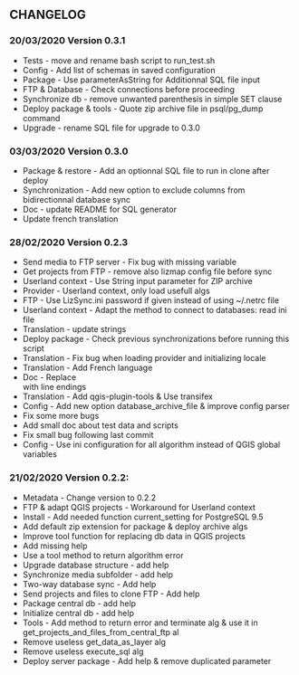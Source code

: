 ## CHANGELOG

### 20/03/2020 Version 0.3.1

* Tests - move and rename bash script to run_test.sh
* Config - Add list of schemas in saved configuration
* Package - Use parameterAsString for Additionnal SQL file input
* FTP & Database - Check connections before proceeding
* Synchronize db - remove unwanted parenthesis in simple SET clause
* Deploy package & tools - Quote zip archive file in psql/pg_dump command
* Upgrade - rename SQL file for upgrade to 0.3.0

### 03/03/2020 Version 0.3.0

* Package & restore - Add an optionnal SQL file to run in clone after deploy
* Synchronization - Add new option to exclude columns from bidirectionnal database sync
* Doc - update README for SQL generator
* Update french translation

### 28/02/2020 Version 0.2.3

* Send media to FTP server - Fix bug with missing variable
* Get projects from FTP - remove also lizmap config file before sync
* Userland context - Use String input parameter for ZIP archive
* Provider - Userland context, only load usefull algs
* FTP - Use LizSync.ini password if given instead of using ~/.netrc file
* Userland context - Adapt the method to connect to databases: read ini file
* Translation - update strings
* Deploy package - Check previous synchronizations before running this script
* Translation - Fix bug when loading provider and initializing locale
* Translation - Add French language
* Doc - Replace <br> with line endings
* Translation - Add qgis-plugin-tools & Use transifex
* Config - Add new option database_archive_file & improve config parser
* Fix some more bugs
* Add small doc about test data and scripts
* Fix small bug following last commit
* Config - Use ini configuration for all algorithm instead of QGIS global variables

### 21/02/2020 Version 0.2.2:

* Metadata - Change version to 0.2.2
* FTP & adapt QGIS projects - Workaround for Userland context
* Install - Add needed function current_setting for PostgreSQL 9.5
* Add default zip extension for package & deploy archive algs
* Improve tool function for replacing db data in QGIS projects
* Add missing help
* Use a tool method to return algorithm error
* Upgrade database structure - add help
* Synchronize media subfolder - add help
* Two-way database sync - Add help
* Send projects and files to clone FTP - Add help
* Package central db - add help
* Initialize central db - add help
* Tools - Add method to return error and terminate alg & use it in get_projects_and_files_from_central_ftp al
* Remove useless get_data_as_layer alg
* Remove useless execute_sql alg
* Deploy server package - Add help & remove duplicated parameter
